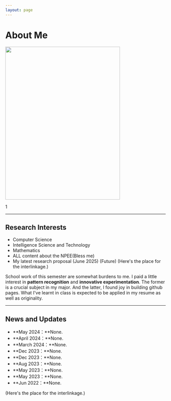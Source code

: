 ```yaml
---
layout: page
---
```


# About Me

<img src="https://xinyisheng.com/sxy.jpg" class="floatpic" width="360" height="480">

1

---

## Research Interests

- Computer Science
- Intelligence Science and Technology
- Mathematics
- ALL content about the NPEE(Bless me)
- My latest research proposal (June 2025) (Future) (Here's the place for the interlinkage.)

School work of this semester are somewhat burdens to me. I paid a little interest in **pattern recognition** and **innovative experimentation**. The former is a crucial subject in my major. And the latter, I found joy in building github pages. What I've learnt in class is expected to be applied in my resume as well as originality.

---

## News and Updates

- **May 2024：**None.
- **April 2024：**None.
- **March 2024：**None.
- **Dec 2023：**None.
- **Dec 2023：**None.
- **Aug 2023：**None.
- **May 2023：**None.
- **May 2023：**None.
- **Jun 2022：**None.

(Here's the place for the interlinkage.)

